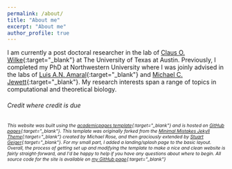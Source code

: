 ```yaml
---
permalink: /about/
title: "About me"
excerpt: "About me"
author_profile: true
---
```

I am currently a post doctoral researcher in the lab of [Claus O. Wilke](https://wilkelab.org/){:target="_blank"} at The University of Texas at Austin. 
Previously, I completed my PhD at Northwestern University where I was joinly advised in the labs of [Luis A.N. Amaral](https://amaral.northwestern.edu/){:target="_blank"} and [Michael C. Jewett](http://jewettlab.northwestern.edu/){:target="_blank"}. 
My research interests span a range of topics in computational and theoretical biology. 




###### Credit where credit is due
<span style="font-size:0.75em;">*This website was built using the [academicpages template](https://github.com/academicpages/academicpages.github.io){:target="_blank"} and is hosted on [GitHub pages](https://pages.github.com){:target="_blank"}. This template was originally forked from the [Minimal Mistakes Jekyll Theme](https://mmistakes.github.io/minimal-mistakes/){:target="_blank"} created by Michael Rose, and then graciously extended by [Stuart Geiger](stuartgeiger.com){:target="_blank"}. For my small part, I added a landing/splash page to the basic layout. Overall, the process of getting set up and modifying the template to make a nice and clean website is fairly straight-forward, and I'd be happy to help if you have any questions about where to begin. All source code for the site is available on [my GitHub page](https://github.com/adamhockenberry/adamhockenberry.github.io){:target="_blank"}* </span>
